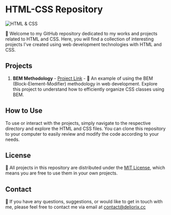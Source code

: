 # HTML-CSS Repository

![HTML & CSS](https://img.shields.io/badge/HTML-CSS-blue)

👋 Welcome to my GitHub repository dedicated to my works and projects related to HTML and CSS. Here, you will find a collection of interesting projects I've created using web development technologies with HTML and CSS.

## Projects

1. **BEM Methodology** - [Project Link](https://github.com/dlrxgit/HTML-CSS/edit/main/BEM) - 🧩 An example of using the BEM (Block-Element-Modifier) methodology in web development. Explore this project to understand how to efficiently organize CSS classes using BEM.

## How to Use

To use or interact with the projects, simply navigate to the respective directory and explore the HTML and CSS files. You can clone this repository to your computer to easily review and modify the code according to your needs.

## License

📄 All projects in this repository are distributed under the [MIT License](LICENSE), which means you are free to use them in your own projects.

## Contact

📧 If you have any questions, suggestions, or would like to get in touch with me, please feel free to contact me via email at contact@deliorix.cc

